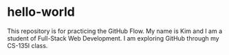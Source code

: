 # hello-world
This repository is for practicing the GitHub Flow.
My name is Kim and I am a student of Full-Stack Web Development. I am exploring GitHub through my CS-135I class.
